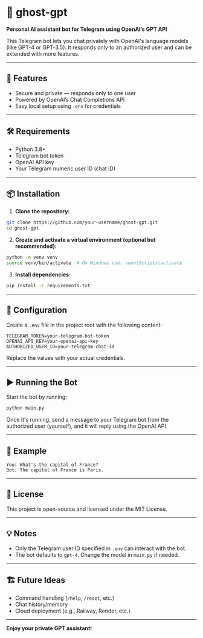 # 🤖 ghost-gpt

**Personal AI assistant bot for Telegram using OpenAI’s GPT API**

This Telegram bot lets you chat privately with OpenAI's language models (like GPT-4 or GPT-3.5). It responds only to an authorized user and can be extended with more features.

---

## 🚀 Features

- Secure and private — responds only to one user
- Powered by OpenAI’s Chat Completions API
- Easy local setup using `.env` for credentials

---

## 🛠 Requirements

- Python 3.8+
- Telegram bot token
- OpenAI API key
- Your Telegram numeric user ID (chat ID)

---

## 📦 Installation

1. **Clone the repository:**

```bash
git clone https://github.com/your-username/ghost-gpt.git
cd ghost-gpt
```

2. **Create and activate a virtual environment (optional but recommended):**

```bash
python -m venv venv
source venv/bin/activate  # On Windows use: venv\Scripts\activate
```

3. **Install dependencies:**

```bash
pip install -r requirements.txt
```

---

## 🔐 Configuration

Create a `.env` file in the project root with the following content:

```env
TELEGRAM_TOKEN=your-telegram-bot-token
OPENAI_API_KEY=your-openai-api-key
AUTHORIZED_USER_ID=your-telegram-chat-id
```

Replace the values with your actual credentials.

---

## ▶️ Running the Bot

Start the bot by running:

```bash
python main.py
```

Once it's running, send a message to your Telegram bot from the authorized user (yourself), and it will reply using the OpenAI API.

---

## 🧪 Example

```
You: What's the capital of France?
Bot: The capital of France is Paris.
```

---

## 🧾 License

This project is open-source and licensed under the MIT License.

---

## 💡 Notes

- Only the Telegram user ID specified in `.env` can interact with the bot.
- The bot defaults to `gpt-4`. Change the model in `main.py` if needed.

---

## 🏗 Future Ideas

- Command handling (`/help`, `/reset`, etc.)
- Chat history/memory
- Cloud deployment (e.g., Railway, Render, etc.)

---

**Enjoy your private GPT assistant!**
